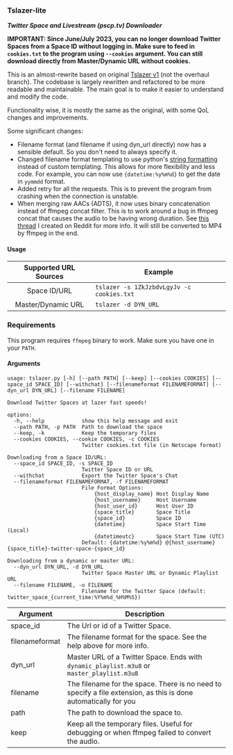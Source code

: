 ### Tslazer-lite

***Twitter Space and Livestream (pscp.tv) Downloader***

**IMPORTANT: Since June/July 2023, you can no longer download Twitter Spaces from a Space ID without logging in. Make sure to feed in `cookies.txt` to the program using `--cookies` argument. You can still download directly from Master/Dynamic URL without cookies.**

This is an almost-rewrite based on original [Tslazer v1](https://github.com/HoloArchivists/tslazer) (not the overhaul branch). The codebase is largely rewritten and refactored to be more readable and maintainable. The main goal is to make it easier to understand and modify the code.

Functionality wise, it is mostly the same as the original, with some QoL changes and improvements.

Some significant changes:
- Filename format (and filename if using dyn_url directly) now has a sensible default. So you don't need to always specify it.
- Changed filename format templating to use python's [string formatting](https://docs.python.org/3/library/string.html#format-string-syntax) instead of custom templating. This allows for more flexibility and less code. For example, you can now use `{datetime:%y%m%d}` to get the date in `yymmdd` format.
- Added retry for all the requests. This is to prevent the program from crashing when the connection is unstable.
- When merging raw AACs (ADTS), it now uses binary concatenation instead of ffmpeg concat filter. This is to work around a bug in ffmpeg concat that causes the audio to be having wrong duration. See [this thread](https://www.reddit.com/r/ffmpeg/comments/13pds8a/why_does_concatenate_raw_aac_files_directly_into/) I created on Reddit for more info. It will still be converted to MP4 by ffmpeg in the end.

#### Usage

|  Supported URL Sources | Example|
| :------------: | -------------- |
| Space ID/URL | `tslazer -s 1ZkJzbdvLgyJv -c cookies.txt` |
| Master/Dynamic URL| `tslazer -d DYN_URL` |

### Requirements
This program requires `ffmpeg` binary to work. Make sure you have one in your `PATH`.

#### Arguments
    usage: tslazer.py [-h] [--path PATH] [--keep] [--cookies COOKIES] [--space_id SPACE_ID] [--withchat] [--filenameformat FILENAMEFORMAT] [--dyn_url DYN_URL] [--filename FILENAME]

    Download Twitter Spaces at lazer fast speeds!

    options:
      -h, --help            show this help message and exit
      --path PATH, -p PATH  Path to download the space
      --keep, -k            Keep the temporary files
      --cookies COOKIES, --cookie COOKIES, -c COOKIES
                            Twitter cookies.txt file (in Netscape format)

    Downloading from a Space ID/URL:
      --space_id SPACE_ID, -s SPACE_ID
                            Twitter Space ID or URL
      --withchat            Export the Twitter Space's Chat
      --filenameformat FILENAMEFORMAT, -f FILENAMEFORMAT
                            File Format Options:
                                {host_display_name} Host Display Name
                                {host_username}     Host Username
                                {host_user_id}      Host User ID
                                {space_title}       Space Title
                                {space_id}          Space ID
                                {datetime}          Space Start Time (Local)
                                {datetimeutc}       Space Start Time (UTC)
                            Default: {datetime:%y%m%d} @{host_username} {space_title}-twitter-space-{space_id}

    Downloading from a dynamic or master URL:
      --dyn_url DYN_URL, -d DYN_URL
                            Twitter Space Master URL or Dynamic Playlist URL
      --filename FILENAME, -o FILENAME
                            Filename for the Twitter Space (default: twitter_space_{current_time:%Y%m%d_%H%M%S})

|  Argument  |  Description |
| ------------ | ------------ |
| space_id | The Url or id of a Twitter Space. |
| filenameformat | The filename format for the space. See the help above for more info. |
| dyn_url | Master URL of a Twitter Space. Ends with `dynamic_playlist.m3u8` or `master_playlist.m3u8` |
| filename | The filename for the space. There is no need  to specify a file extension, as this is done automatically for you |
| path | The path to download the space to. |
| keep | Keep all the temporary files. Useful for debugging or when ffmpeg failed to convert the audio. |